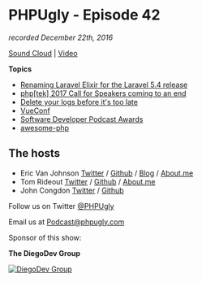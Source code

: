 # PHPUgly - Episode 42
*recorded December 22th, 2016*

[Sound Cloud](https://soundcloud.com/phpugly/episode42) | 
[Video](https://www.youtube.com/watch?v=Eum_lvTVNJU)

**Topics**
* [Renaming Laravel Elixir for the Laravel 5.4 release](https://twitter.com/taylorotwell/status/811201440702205952)
* [php[tek] 2017 Call for Speakers coming to an end](https://tek.phparch.com/call-for-speakers/)
* [Delete your logs before it's too late](http://boingboing.net/2016/12/19/effs-full-page-wired-ad-dea.html)
* [VueConf](https://conf.vuejs.org/)
* [Software Developer Podcast Awards](https://simpleprogrammer.com/podcast-awards/#votingform)
* [awesome-php](https://github.com/ziadoz/awesome-php)

## The hosts
* Eric Van Johnson [Twitter](https://twitter.com/shocm) / [Github](https://github.com/ericvanjohnson/) / [Blog](https://www.shocm.com) / [About.me](https://about.me/shocm) 
* Tom Rideout [Twitter](https://twitter.com/realrideout) / [Github](https://github.com/trideout/) / [About.me](https://about.me/thomasrideout)
* John Congdon [Twitter](https://twitter.com/johncongdon) / [Github](https://github.com/johncongdon) 

Follow us on Twitter [@PHPUgly](https://twitter.com/phpugly) 

Email us at [Podcast@phpugly.com](mailto:Podcast@phpugly.com)

Sponsor of this show:

**The DiegoDev Group**

[![DiegoDev Group](https://www.diegodev.com/img/diegodevgroup.png "Logo DiegoDev Group")](https://www.diegodev.com)
